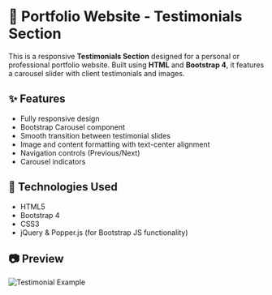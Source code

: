 # 💬 Portfolio Website - Testimonials Section

This is a responsive **Testimonials Section** designed for a personal or professional portfolio website. Built using **HTML** and **Bootstrap 4**, it features a carousel slider with client testimonials and images.

## ✨ Features

- Fully responsive design
- Bootstrap Carousel component
- Smooth transition between testimonial slides
- Image and content formatting with text-center alignment
- Navigation controls (Previous/Next)
- Carousel indicators

## 🚀 Technologies Used

- HTML5
- Bootstrap 4
- CSS3
- jQuery & Popper.js (for Bootstrap JS functionality)

## 📷 Preview

![Testimonial Example](https://d1tgh8fmlzexmh.cloudfront.net/ccbp-responsive-website/portfolio-testimonials-1-img.png)


